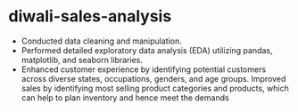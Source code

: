 # diwali-sales-analysis
* Conducted data cleaning and manipulation. 
* Performed detailed exploratory data analysis (EDA) utilizing pandas, matplotlib, and seaborn libraries. 
* Enhanced customer experience by identifying potential customers across diverse states, occupations, genders, and 
  age groups. Improved sales by identifying most selling product categories and products, which can help to plan 
  inventory and hence meet the demands


